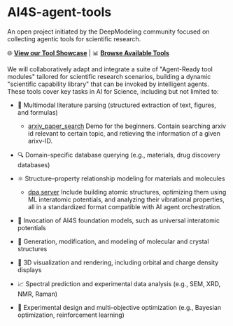 # **AI4S-agent-tools**

An open project initiated by the DeepModeling community focused on collecting agentic tools  for scientific research.

🌐 **[View our Tool Showcase](https://deepmodeling.github.io/AI4S-agent-tools/)** | 📊 **[Browse Available Tools](https://deepmodeling.github.io/AI4S-agent-tools/)**

We will collaboratively adapt and integrate a suite of "Agent-Ready tool modules" tailored for scientific research scenarios, building a dynamic "scientific capability library" that can be invoked by intelligent agents. These tools cover key tasks in AI for Science, including but not limited to:

- 📘 Multimodal literature parsing (structured extraction of text, figures, and formulas)
  - [arxiv_paper_search](servers/paper_search_demo_mcp_server.py) Demo for the beginners. Contain searching arxiv id relevant to certain topic, and retieving the information of a given arixv-ID.
  
- 🔍 Domain-specific database querying (e.g., materials, drug discovery databases)

- ⚛️ Structure–property relationship modeling for materials and molecules
  - [dpa server](servers/dpa_mcp_server.py) Include building atomic structures, optimizing them using ML interatomic potentials, and analyzing their vibrational properties,
all in a standardized format compatible with AI agent orchestration.

- 🧠 Invocation of AI4S foundation models, such as universal interatomic potentials

- 🧬 Generation, modification, and modeling of molecular and crystal structures

- 🔭 3D visualization and rendering, including orbital and charge density displays

- 📈 Spectral prediction and experimental data analysis (e.g., SEM, XRD, NMR, Raman)

- 🧫 Experimental design and multi-objective optimization (e.g., Bayesian optimization, reinforcement learning)

